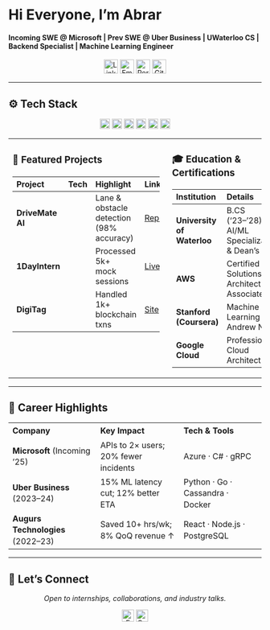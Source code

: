 # Hi Everyone, I’m **Abrar**  
#### Incoming SWE @ Microsoft | Prev SWE @ Uber Business | UWaterloo CS | Backend Specialist | Machine Learning Engineer

<p align="center">
  <a href="https://www.linkedin.com/in/abrar-ahmad-36b949271/"><img alt="LinkedIn" src="https://img.shields.io/badge/LinkedIn-0A66C2?style=for-the-badge&logo=linkedin&logoColor=white" height="28"/></a>
  <a href="mailto:abrarahmad.professional@gmail.com"><img alt="Email" src="https://img.shields.io/badge/Email-EA4335?style=for-the-badge&logo=gmail&logoColor=white" height="28"/></a>
  <a href="https://abrarislive.vercel.app/"><img alt="Portfolio" src="https://img.shields.io/badge/Portfolio-4285F4?style=for-the-badge&logo=google-chrome&logoColor=white" height="28"/></a>
  <a href="https://github.com/abrarahmad1510"><img alt="GitHub" src="https://img.shields.io/badge/GitHub-181717?style=for-the-badge&logo=github&logoColor=white" height="28"/></a>
</p>

---

## ⚙️ Tech Stack
<p align="center">
  <img alt="Python" src="https://img.shields.io/badge/Python-3776AB?logo=python&logoColor=white" height="20" />
  <img alt="TensorFlow" src="https://img.shields.io/badge/TensorFlow-FF6F00?logo=tensorflow&logoColor=white" height="20" />
  <img alt="AWS" src="https://img.shields.io/badge/AWS-232F3E?logo=amazon-aws&logoColor=white" height="20" />
  <img alt="Docker" src="https://img.shields.io/badge/Docker-2496ED?logo=docker&logoColor=white" height="20" />
  <img alt="Kubernetes" src="https://img.shields.io/badge/Kubernetes-326CE5?logo=kubernetes&logoColor=white" height="20" />
  <img alt="Go" src="https://img.shields.io/badge/Go-00ADD8?logo=go&logoColor=white" height="20" />
</p>

<!-- Side by side: Projects (28%), Education (72%) -->
<table width="100%" style="table-layout:fixed;">
  <tr>
    <td width="28%" valign="top" style="padding-right:3%; word-wrap:break-word; line-height:1.5;">
      <h3>🌟 Featured Projects</h3>
      <table width="100%" style="table-layout:fixed; word-wrap:break-word;">
        <thead>
          <tr>
            <th align="left">Project</th>
            <th align="left">Tech</th>
            <th align="left">Highlight</th>
            <th align="left">Link</th>
          </tr>
        </thead>
        <tbody>
          <tr>
            <td><strong>DriveMate AI</strong></td>
            <td>
              <img src="https://img.shields.io/badge/TensorFlow-FF6F00?logo=tensorflow&logoColor=white" height="10" />
              <img src="https://img.shields.io/badge/OpenCV-5C3EE8?logo=opencv&logoColor=white" height="10" />
            </td>
            <td style="white-space:normal;">
              Lane &amp; obstacle<br>detection (98% accuracy)
            </td>
            <td><a href="https://github.com/abrarahmad1510/drivemate-ai">Repo</a></td>
          </tr>
          <tr>
            <td><strong>1DayIntern</strong></td>
            <td>
              <img src="https://img.shields.io/badge/React-61DAFB?logo=react&logoColor=black" height="10" />
              <img src="https://img.shields.io/badge/Node.js-339933?logo=node.js&logoColor=white" height="10" />
            </td>
            <td style="white-space:normal;">
              Processed 5k+<br>mock sessions
            </td>
            <td><a href="https://internatyourownrisk.tech/">Live</a></td>
          </tr>
          <tr>
            <td><strong>DigiTag</strong></td>
            <td>
              <img src="https://img.shields.io/badge/Solidity-363636?logo=solidity&logoColor=white" height="10" />
              <img src="https://img.shields.io/badge/Web3.js-F16822?logo=web3js&logoColor=white" height="10" />
            </td>
            <td style="white-space:normal;">
              Handled 1k+<br>blockchain txns
            </td>
            <td><a href="https://xvqev-wqaaa-aaaag-at4ta-cai.icp0.io/">Site</a></td>
          </tr>
        </tbody>
      </table>
    </td>
    <td width="72%" valign="top" style="word-wrap:break-word; line-height:1.4;">
      <h3>🎓 Education & Certifications</h3>
      <table width="100%" style="table-layout:fixed; word-wrap:break-word;">
        <thead>
          <tr>
            <th align="left">Institution</th>
            <th align="left">Details</th>
          </tr>
        </thead>
        <tbody>
          <tr>
            <td><strong>University of Waterloo</strong></td>
            <td style="white-space:normal;">
              B.CS (‘23–’28)<br>AI/ML Specialization & Dean’s List
            </td>
          </tr>
          <tr>
            <td><strong>AWS</strong></td>
            <td style="white-space:normal;">
              Certified Solutions Architect<br>Associate
            </td>
          </tr>
          <tr>
            <td><strong>Stanford (Coursera)</strong></td>
            <td>Machine Learning by Andrew Ng</td>
          </tr>
          <tr>
            <td><strong>Google Cloud</strong></td>
            <td>Professional Cloud Architect</td>
          </tr>
        </tbody>
      </table>
    </td>
  </tr>
</table>

---

## 💼 Career Highlights

<table width="100%" style="table-layout:fixed; word-wrap:break-word; line-height:1.4;">
  <tr>
    <th align="left">Company</th>
    <th align="left">Key Impact</th>
    <th align="left">Tech &amp; Tools</th>
  </tr>
  <tr>
    <td><strong>Microsoft</strong> (Incoming ’25)</td>
    <td>APIs to 2× users; 20% fewer incidents</td>
    <td>Azure · C# · gRPC</td>
  </tr>
  <tr>
    <td><strong>Uber Business</strong> (2023–24)</td>
    <td>15% ML latency cut; 12% better ETA</td>
    <td>Python · Go · Cassandra · Docker</td>
  </tr>
  <tr>
    <td><strong>Augurs Technologies</strong> (2022–23)</td>
    <td>Saved 10+ hrs/wk; 8% QoQ revenue ↑</td>
    <td>React · Node.js · PostgreSQL</td>
  </tr>
</table>

---

## 🤝 Let’s Connect  
<p align="center"><em>Open to internships, collaborations, and industry talks.</em></p>
<p align="center">
  <a href="mailto:abrarahmad.professional@gmail.com"><img alt="Email Me" src="https://img.shields.io/badge/📬%20Email%20Me-EA4335?style=for-the-badge&logo=gmail&logoColor=white" height="24"/></a>
  <a href="https://www.linkedin.com/in/abrar-ahmad-36b949271/"><img alt="Connect on LinkedIn" src="https://img.shields.io/badge/🔗%20LinkedIn-0A66C2?style=for-the-badge&logo=linkedin&logoColor=white" height="24"/></a>
</p>
